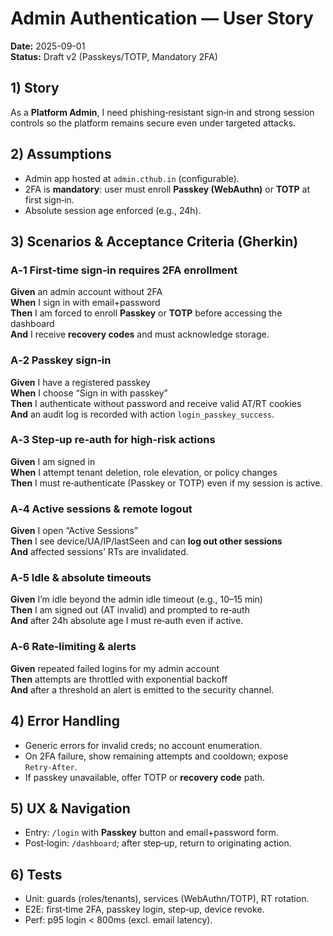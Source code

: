 # Admin Authentication — User Story
**Date:** 2025-09-01  
**Status:** Draft v2 (Passkeys/TOTP, Mandatory 2FA)

## 1) Story
As a **Platform Admin**, I need phishing‑resistant sign‑in and strong session controls so the platform remains secure even under targeted attacks.

## 2) Assumptions
- Admin app hosted at `admin.cthub.in` (configurable).  
- 2FA is **mandatory**: user must enroll **Passkey (WebAuthn)** or **TOTP** at first sign‑in.  
- Absolute session age enforced (e.g., 24h).

## 3) Scenarios & Acceptance Criteria (Gherkin)
### A‑1 First‑time sign‑in requires 2FA enrollment
**Given** an admin account without 2FA  
**When** I sign in with email+password  
**Then** I am forced to enroll **Passkey** or **TOTP** before accessing the dashboard  
**And** I receive **recovery codes** and must acknowledge storage.

### A‑2 Passkey sign‑in
**Given** I have a registered passkey  
**When** I choose “Sign in with passkey”  
**Then** I authenticate without password and receive valid AT/RT cookies  
**And** an audit log is recorded with action `login_passkey_success`.

### A‑3 Step‑up re‑auth for high‑risk actions
**Given** I am signed in  
**When** I attempt tenant deletion, role elevation, or policy changes  
**Then** I must re‑authenticate (Passkey or TOTP) even if my session is active.

### A‑4 Active sessions & remote logout
**Given** I open “Active Sessions”  
**Then** I see device/UA/IP/lastSeen and can **log out other sessions**  
**And** affected sessions’ RTs are invalidated.

### A‑5 Idle & absolute timeouts
**Given** I’m idle beyond the admin idle timeout (e.g., 10–15 min)  
**Then** I am signed out (AT invalid) and prompted to re‑auth  
**And** after 24h absolute age I must re‑auth even if active.

### A‑6 Rate‑limiting & alerts
**Given** repeated failed logins for my admin account  
**Then** attempts are throttled with exponential backoff  
**And** after a threshold an alert is emitted to the security channel.

## 4) Error Handling
- Generic errors for invalid creds; no account enumeration.  
- On 2FA failure, show remaining attempts and cooldown; expose `Retry‑After`.  
- If passkey unavailable, offer TOTP or **recovery code** path.

## 5) UX & Navigation
- Entry: `/login` with **Passkey** button and email+password form.  
- Post‑login: `/dashboard`; after step‑up, return to originating action.

## 6) Tests
- Unit: guards (roles/tenants), services (WebAuthn/TOTP), RT rotation.  
- E2E: first‑time 2FA, passkey login, step‑up, device revoke.  
- Perf: p95 login < 800ms (excl. email latency).
